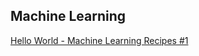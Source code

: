 ## Machine Learning


[Hello World - Machine Learning Recipes #1](https://www.youtube.com/watch?v=cKxRvEZd3Mw&index=574&list=WL)
